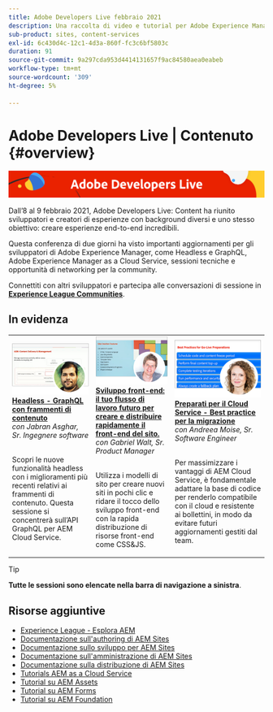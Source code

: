 ```yaml
---
title: Adobe Developers Live febbraio 2021
description: Una raccolta di video e tutorial per Adobe Experience Manager Sites distribuiti come parte dell’evento Contenuto Adobe Developers Live.
sub-product: sites, content-services
exl-id: 6c430d4c-12c1-4d3a-860f-fc3c6bf5803c
duration: 91
source-git-commit: 9a297cda953d4414131657f9ac84580aea0eabeb
workflow-type: tm+mt
source-wordcount: '309'
ht-degree: 5%

---
```


# Adobe Developers Live | Contenuto {#overview}

<img alt="Adobe Developers Live" src="/help/adobe-developers-live/assets/adl.png" />

Dall’8 al 9 febbraio 2021, Adobe Developers Live: Content ha riunito sviluppatori e creatori di esperienze con background diversi e uno stesso obiettivo: creare esperienze end-to-end incredibili.

Questa conferenza di due giorni ha visto importanti aggiornamenti per gli sviluppatori di Adobe Experience Manager, come Headless e GraphQL, Adobe Experience Manager as a Cloud Service, sessioni tecniche e opportunità di networking per la community.

Connettiti con altri sviluppatori e partecipa alle conversazioni di sessione in **[Experience League Communities](https://adobe.ly/36Yd3v6)**.

## In evidenza

<table>
  <tr>
   <td>
      <a href="headless-graphql-content-fragments.md">
      <img alt="Headless - GraphQL con frammenti di contenuto" src="/help/adobe-developers-live/assets/jabran.png"/>
      </a>
      <div>
         <a href="headless-graphql-content-fragments.md"><strong>Headless - GraphQL con frammenti di contenuto</strong></a>         
         <br/><em>con Jabran Asghar, Sr. Ingegnere software</em>
      </div>
      <p>
        <br/>
         Scopri le nuove funzionalità headless con i miglioramenti più recenti relativi ai frammenti di contenuto. Questa sessione si concentrerà sull’API GraphQL per AEM Cloud Service.
      </p>
     </td>   
     <td>
      <a href="rapid-frontend-devlopment.md">
      <img alt="Sviluppo front-end: il tuo flusso di lavoro futuro per creare e distribuire rapidamente il front-end del sito." src="/help/adobe-developers-live/assets/gabriel.png"/>
      </a>
      <div>
         <a href="rapid-frontend-devlopment.md"><strong>Sviluppo front-end: il tuo flusso di lavoro futuro per creare e distribuire rapidamente il front-end del sito.</strong></a>
         <br/><em>con Gabriel Walt, Sr. Product Manager</em>
      </div>
      <p>
        <br/>
         Utilizza i modelli di sito per creare nuovi siti in pochi clic e ridare il tocco dello sviluppo front-end con la rapida distribuzione di risorse front-end come CSS&amp;JS.
      </p>
   </td>
   </td>
     <td>
      <a href="get-ready-aem-cloud.md">
      <img alt="Preparati al Cloud Service: best practice per la migrazione" src="/help/adobe-developers-live/assets/andreea.png"/>
      </a>
      <div>
         <a href="get-ready-aem-cloud.md"><strong>Preparati per il Cloud Service - Best practice per la migrazione</strong></a>
         <br/><em>con Andreea Moise, Sr. Software Engineer</em>
      </div>
      <p>
        <br/>
         Per massimizzare i vantaggi di AEM Cloud Service, è fondamentale adattare la base di codice per renderlo compatibile con il cloud e resistente ai bollettini, in modo da evitare futuri aggiornamenti gestiti dal team.
      </p>
   </td>
  </tr>
</table>

>[!TIP]
>
>**Tutte le sessioni sono elencate nella barra di navigazione a sinistra**.

## Risorse aggiuntive

* [Experience League - Esplora AEM](https://experienceleague.adobe.com/it#recommended/solutions/experience-manager)
* [Documentazione sull&#39;authoring di AEM Sites](https://experienceleague.adobe.com/docs/experience-manager-65/authoring/home.html?lang=it)
* [Documentazione sullo sviluppo per AEM Sites](https://experienceleague.adobe.com/docs/experience-manager-65/developing/home.html?lang=it)
* [Documentazione sull&#39;amministrazione di AEM Sites](https://experienceleague.adobe.com/docs/experience-manager-65/administering/home.html?lang=it)
* [Documentazione sulla distribuzione di AEM Sites](https://experienceleague.adobe.com/docs/experience-manager-65/deploying/home.html?lang=it)
* [Tutorials AEM as a Cloud Service](https://experienceleague.adobe.com/docs/experience-manager-learn/cloud-service/overview.html?lang=it)
* [Tutorial su AEM Assets](https://experienceleague.adobe.com/docs/experience-manager-learn/assets/overview.html?lang=it)
* [Tutorial su AEM Forms](https://experienceleague.adobe.com/docs/experience-manager-learn/forms/overview.html?lang=it)
* [Tutorial su AEM Foundation](https://experienceleague.adobe.com/docs/experience-manager-learn/foundation/overview.html?lang=it)
